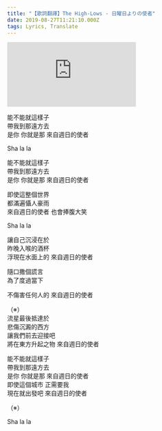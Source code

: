 ```yaml
---
title: "【歌詞翻譯】The High-Lows - 日曜日よりの使者"
date: 2019-08-27T11:21:10.000Z
tags: Lyrics, Translate
---
```


<iframe src="https://www.youtube.com/embed/F9qqSQLbjPc" title="YouTube video player" frameborder="0" allow="accelerometer; autoplay; clipboard-write; encrypted-media; gyroscope; picture-in-picture" allowfullscreen></iframe>

能不能就這樣子<br>
帶我到那遠方去<br>
是你 你就是那 來自週日的使者

Sha la la

能不能就這樣子<br>
帶我到那遠方去<br>
是你 你就是那 來自週日的使者

即使這整個世界<br>
都滿遍懾人豪雨<br>
來自週日的使者 也會捧腹大笑

Sha la la

讓自己沉浸在於<br>
昨晚入喉的酒杯<br>
浮現在水面上的 來自週日的使者

隨口撒個謊言<br>
為了度過當下

不傷害任何人的 來自週日的使者

（※）<br>
流星最後抵達於<br>
悲傷沉澱的西方<br>
讓我們前去迎接吧<br>
將在東方升起之物 來自週日的使者

能不能就這樣子<br>
帶我到那遠方去<br>
是你 你就是那 來自週日的使者<br>
即使這個城市 正需要我<br>
現在就出發吧 來自週日的使者

（※）

Sha la la

